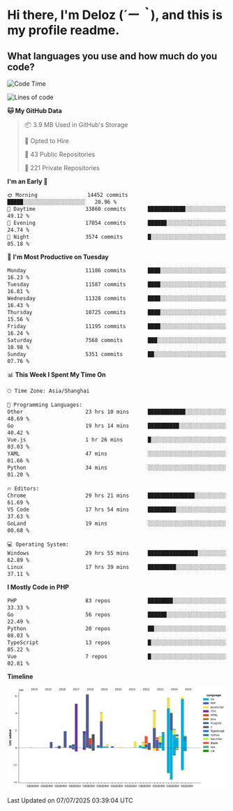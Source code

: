 # **Hi there, I'm Deloz (*´ー｀*), and this is my profile readme.**

## **What languages you use and how much do you code?**

<!--START_SECTION:waka-->
![Code Time](http://img.shields.io/badge/Code%20Time-6%2C851%20hrs%2053%20mins-blue)

![Lines of code](https://img.shields.io/badge/From%20Hello%20World%20I%27ve%20Written-57.3%20million%20lines%20of%20code-blue)

**🐱 My GitHub Data** 

> 📦 3.9 MB Used in GitHub's Storage 
 > 
> 💼 Opted to Hire
 > 
> 📜 43 Public Repositories 
 > 
> 🔑 221 Private Repositories 
 > 
**I'm an Early 🐤** 

```text
🌞 Morning                14452 commits       █████░░░░░░░░░░░░░░░░░░░░   20.96 % 
🌆 Daytime                33860 commits       ████████████░░░░░░░░░░░░░   49.12 % 
🌃 Evening                17054 commits       ██████░░░░░░░░░░░░░░░░░░░   24.74 % 
🌙 Night                  3574 commits        █░░░░░░░░░░░░░░░░░░░░░░░░   05.18 % 
```
📅 **I'm Most Productive on Tuesday** 

```text
Monday                   11186 commits       ████░░░░░░░░░░░░░░░░░░░░░   16.23 % 
Tuesday                  11587 commits       ████░░░░░░░░░░░░░░░░░░░░░   16.81 % 
Wednesday                11328 commits       ████░░░░░░░░░░░░░░░░░░░░░   16.43 % 
Thursday                 10725 commits       ████░░░░░░░░░░░░░░░░░░░░░   15.56 % 
Friday                   11195 commits       ████░░░░░░░░░░░░░░░░░░░░░   16.24 % 
Saturday                 7568 commits        ███░░░░░░░░░░░░░░░░░░░░░░   10.98 % 
Sunday                   5351 commits        ██░░░░░░░░░░░░░░░░░░░░░░░   07.76 % 
```


📊 **This Week I Spent My Time On** 

```text
🕑︎ Time Zone: Asia/Shanghai

💬 Programming Languages: 
Other                    23 hrs 10 mins      ████████████░░░░░░░░░░░░░   48.69 % 
Go                       19 hrs 14 mins      ██████████░░░░░░░░░░░░░░░   40.42 % 
Vue.js                   1 hr 26 mins        █░░░░░░░░░░░░░░░░░░░░░░░░   03.03 % 
YAML                     47 mins             ░░░░░░░░░░░░░░░░░░░░░░░░░   01.66 % 
Python                   34 mins             ░░░░░░░░░░░░░░░░░░░░░░░░░   01.20 % 

🔥 Editors: 
Chrome                   29 hrs 21 mins      ███████████████░░░░░░░░░░   61.69 % 
VS Code                  17 hrs 54 mins      █████████░░░░░░░░░░░░░░░░   37.63 % 
GoLand                   19 mins             ░░░░░░░░░░░░░░░░░░░░░░░░░   00.68 % 

💻 Operating System: 
Windows                  29 hrs 55 mins      ████████████████░░░░░░░░░   62.89 % 
Linux                    17 hrs 39 mins      █████████░░░░░░░░░░░░░░░░   37.11 % 
```

**I Mostly Code in PHP** 

```text
PHP                      83 repos            ████████░░░░░░░░░░░░░░░░░   33.33 % 
Go                       56 repos            ██████░░░░░░░░░░░░░░░░░░░   22.49 % 
Python                   20 repos            ██░░░░░░░░░░░░░░░░░░░░░░░   08.03 % 
TypeScript               13 repos            █░░░░░░░░░░░░░░░░░░░░░░░░   05.22 % 
Vue                      7 repos             █░░░░░░░░░░░░░░░░░░░░░░░░   02.81 % 
```



**Timeline**

![Lines of Code chart](https://raw.githubusercontent.com/deloz/deloz/main/assets/bar_graph.png)


 Last Updated on 07/07/2025 03:39:04 UTC
<!--END_SECTION:waka-->

